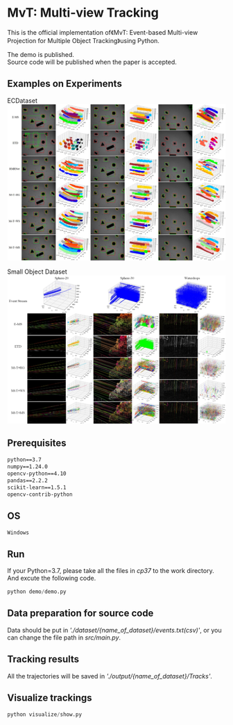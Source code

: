 # MvT: Multi-view Tracking
This is the official implementation of《MvT: Event-based Multi-view Projection for
Multiple Object Tracking》using Python.  


The demo is published.  
Source code will be published when the paper is accepted.

## Examples on Experiments 
ECDataset
![image](./visualize/fig9.jpg)

Small Object Dataset
![image](./visualize/fig12.jpg)


## Prerequisites 
```
python==3.7  
numpy==1.24.0  
opencv-python==4.10  
pandas==2.2.2  
scikit-learn==1.5.1
opencv-contrib-python
```

## OS
```
Windows 
```  

## Run 
If your Python=3.7, please take all the files in *cp37* to the work directory.  
And excute the following code.  
```Python
python demo/demo.py  
```

## Data preparation for source code
Data should be put in *'./dataset/{name_of_dataset}/events.txt(csv)'*, or you can change the file path in *src/main.py*.


## Tracking results
All the trajectories will be saved in *'./output/{name_of_dataset}/Tracks'*.


## Visualize trackings
```Python
python visualize/show.py  
```